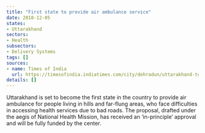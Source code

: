 ```yaml
---
title: "First state to provide air ambulance service"
date: 2018-12-05
states:
- Uttarakhand
sectors:
- Health
subsectors:
- Delivery Systems
tags: []
sources:
- name: Times of India
  url: https://timesofindia.indiatimes.com/city/dehradun/uttarakhand-to-launch-air-ambulance-facility-soon/articleshowprint/66799125.cms
details: []
---
```


Uttarakhand is set to become the first state in the country to provide air ambulance for people living in hills and far-flung areas, who face difficulties in accessing health services due to bad roads. The proposal, drafted under the aegis of National Health Mission, has received an ‘in-principle’ approval and will be fully funded by the center.
